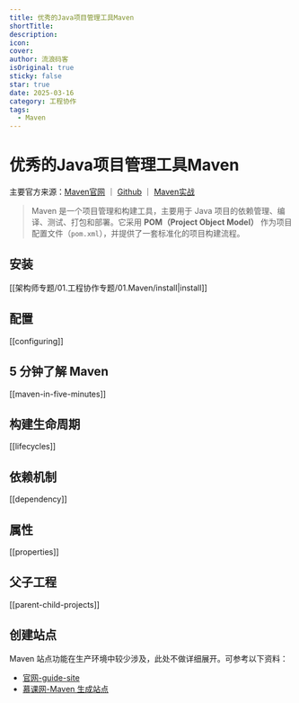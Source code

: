 ```yaml
---
title: 优秀的Java项目管理工具Maven
shortTitle: 
description: 
icon: 
cover: 
author: 流浪码客
isOriginal: true
sticky: false
star: true
date: 2025-03-16
category: 工程协作
tags:
  - Maven
---
```

# 优秀的Java项目管理工具Maven

主要官方来源：[Maven官网](https://maven.apache.org) ｜ [Github](https://github.com/apache/maven) ｜ [Maven实战](https://book.douban.com/subject/5345682/)

> Maven 是一个项目管理和构建工具，主要用于 Java 项目的依赖管理、编译、测试、打包和部署。它采用 **POM（Project Object Model）** 作为项目配置文件（`pom.xml`），并提供了一套标准化的项目构建流程。
## 安装
[[架构师专题/01.工程协作专题/01.Maven/install|install]]
## 配置
[[configuring]]
## 5 分钟了解 Maven
[[maven-in-five-minutes]]
## 构建生命周期
[[lifecycles]]
## 依赖机制
[[dependency]]
## 属性
[[properties]]
## 父子工程
[[parent-child-projects]]
## 创建站点
Maven 站点功能在生产环境中较少涉及，此处不做详细展开。可参考以下资料：
* [官网-guide-site](https://maven.apache.org/guides/mini/guide-site.html)
* [慕课网-Maven 生成站点](https://m.imooc.com/wiki/mavenlesson-mavenSite)
